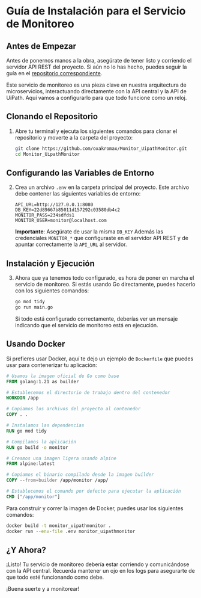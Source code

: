 # Guía de Instalación para el Servicio de Monitoreo

## Antes de Empezar

Antes de ponernos manos a la obra, asegúrate de tener listo y corriendo el servidor API REST del proyecto. Si aún no lo has hecho, puedes seguir la guía en el [repositorio correspondiente](https://github.com/oxakromax/Backend_UipathMonitor).

Este servicio de monitoreo es una pieza clave en nuestra arquitectura de microservicios, interactuando directamente con la API central y la API de UiPath. Aquí vamos a configurarlo para que todo funcione como un reloj.

## Clonando el Repositorio

1. Abre tu terminal y ejecuta los siguientes comandos para clonar el repositorio y moverte a la carpeta del proyecto:
   ```bash
   git clone https://github.com/oxakromax/Monitor_UipathMonitor.git
   cd Monitor_UipathMonitor
   ```

## Configurando las Variables de Entorno

2. Crea un archivo `.env` en la carpeta principal del proyecto. Este archivo debe contener las siguientes variables de entorno:

   ```env
   API_URL=http://127.0.0.1:8080
   DB_KEY=22d89667b85011d157292c03580db4c2
   MONITOR_PASS=234sdfds1
   MONITOR_USER=monitor@localhost.com
   ```

   **Importante**: Asegúrate de usar la misma `DB_KEY` Además las credenciales `MONITOR_*` que configuraste en el servidor API REST y de apuntar correctamente la `API_URL` al servidor. 

## Instalación y Ejecución

3. Ahora que ya tenemos todo configurado, es hora de poner en marcha el servicio de monitoreo. Si estás usando Go directamente, puedes hacerlo con los siguientes comandos:

   ```bash
   go mod tidy
   go run main.go
   ```

   Si todo está configurado correctamente, deberías ver un mensaje indicando que el servicio de monitoreo está en ejecución.

## Usando Docker

Si prefieres usar Docker, aquí te dejo un ejemplo de `Dockerfile` que puedes usar para contenerizar tu aplicación:

```Dockerfile
# Usamos la imagen oficial de Go como base
FROM golang:1.21 as builder

# Establecemos el directorio de trabajo dentro del contenedor
WORKDIR /app

# Copiamos los archivos del proyecto al contenedor
COPY . .

# Instalamos las dependencias
RUN go mod tidy

# Compilamos la aplicación
RUN go build -o monitor

# Creamos una imagen ligera usando alpine
FROM alpine:latest

# Copiamos el binario compilado desde la imagen builder
COPY --from=builder /app/monitor /app/

# Establecemos el comando por defecto para ejecutar la aplicación
CMD ["/app/monitor"]
```

Para construir y correr la imagen de Docker, puedes usar los siguientes comandos:

```bash
docker build -t monitor_uipathmonitor .
docker run --env-file .env monitor_uipathmonitor
```

## ¿Y Ahora?

¡Listo! Tu servicio de monitoreo debería estar corriendo y comunicándose con la API central. Recuerda mantener un ojo en los logs para asegurarte de que todo esté funcionando como debe.

¡Buena suerte y a monitorear!